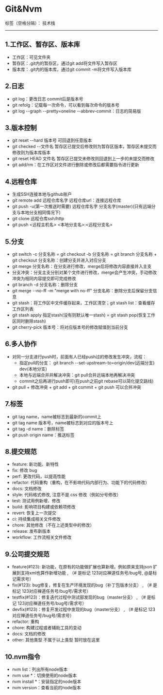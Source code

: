 ﻿# Git&Nvm

标签（空格分隔）： 技术栈

---

## 1.工作区、暂存区、版本库
- 工作区：可见文件夹
- 暂存区：.git内的暂存区，通过git add将文件写入暂存区
- 版本库：.git内的版本库，通过git commit -m将文件写入版本库

## 2.日志
- git log：更改日志 commit后是版本号
- git refolg：记载每一次命令，可以看到每次命令的版本号
- git log --graph --pretty=oneline --abbrev-commit：日志的简易版

## 3.版本控制
- git reset --hard 版本号 可回退到任意版本
- git checked --文件名  暂存区已提交后修改则为暂存区版本，暂存区未提交而修改则为版本库版本
- git reset HEAD 文件名 暂存区已提交未修改则回退到上一步的未提交而修改
- git add/rm：在工作区对文件进行删除或修改后都需要指令进行更新

## 4.远程仓库
- 生成SSH连接本地与github账户
- git remote add 远程仓库名字 远程仓库url：连接远程仓库
- git push -u(第一次推送时需要) 远程仓库名字 分支名字(master)(只有远端分支与本地分支相同情况下)
- git clone 远程仓库ssh/http
- git push <远程主机名> <本地分支名>:<远程分支名>

## 5.分支
- git switch -c 分支名称 = git checkout -b 分支名称 = git branch 分支名称 + git checkout 分支名称：创建分支并进入对应分支
- git merge 分支名称：在分支进行修改，merge后将修改内容直接并入主支
- 分支冲突：分支主支分别对某个文件进行修改，merge会产生冲突，手动修改冲突为相同内容提交即可完成修改
- git branch -d 分支名称：删除分支
- git merge --no-ff -m "merge with no-ff" 分支名称：删除分支后保留分支信息
- git stash：将工作区中文件缓存起来，工作区清空；git stash list：查看缓存工作区列表
- git stash apply 指定stash(没有则默认唯一stash) = git stash pop(恢复工作区同时删除stash)
- git cherry-pick 版本号：将对应版本号的修改赋值到当前分支

## 6.多人协作
- 对同一分支进行push时，前面有人已经push过的修改发生冲突，流程：
  - 指定pull的分支： git branch --set-upstream-to=origin/dev(远端分支) dev(本地分支)
  - 本地与远端合并并解决冲突：git pull合并远端本地再解决冲突
  - commit之后再进行push即可(在push之前git rebase可以简化提交路线)
- git pull + 修改冲突 + git add + git commit + git push 可以合并冲突

## 7.标签
- git tag name，name被标志到最新的commit上
- git tag name 版本号，name被标志到对应的版本号上
- git tag -d name：删除标签
- git push origin name：推送标签
    

## 8.提交规范
- feature: 新功能、新特性
- fix: 修改 bug
- perf: 更改代码，以提高性能
- refactor: 代码重构（重构，在不影响代码内部行为、功能下的代码修改）
- docs: 文档修改
- style: 代码格式修改, 注意不是 css 修改（例如分号修改）
- test: 测试用例新增、修改
- build: 影响项目构建或依赖项修改
- revert: 恢复上一次提交
- ci: 持续集成相关文件修改
- chore: 其他修改（不在上述类型中的修改）
- release: 发布新版本
- workflow: 工作流相关文件修改



## 9.公司提交规范
- feature(\#123): 新功能，在原有的功能做扩展也算新增。例如原来支持json 扩展到支持xml也算作新增功能 , （\# 是标记 123对应禅道任务号/bug号,  @是标记需求号）
- fix(#123): bug修复，修复在生产环境发现的bug（补丁包版本分支） , （# 是标记 123对应禅道任务号/bug号/需求号）
- testfix(\#123)：修复迭代过程中测试部发现的bug（master分支） , （# 是标记 123对应禅道任务号/bug号/需求号）
- devfix(\#123)：修复开发过程中发现的bug（master分支） , （# 是标记 123对应禅道任务号/bug号/需求号）
- refactor: 重构
- chore: 构建过程或者辅助工具的变动
- docs: 文档的修改
- other: 其他类型 不属于以上类型 暂时放在这里


## 10.nvm指令
- nvm list：列出所有node版本
- nvm use *：切换使用的node版本
- nvm install *：安装指定的node版本
- nvm version：查看当前的node版本
